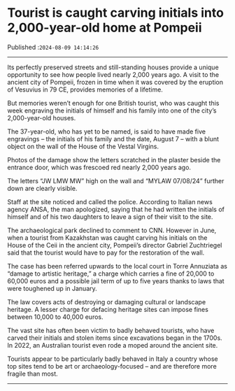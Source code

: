 # Tourist is caught carving initials into 2,000-year-old home at Pompeii

Published :`2024-08-09 14:14:26`

---

Its perfectly preserved streets and still-standing houses provide a unique opportunity to see how people lived nearly 2,000 years ago. A visit to the ancient city of Pompeii, frozen in time when it was covered by the eruption of Vesuvius in 79 CE, provides memories of a lifetime.

But memories weren’t enough for one British tourist, who was caught this week engraving the initials of himself and his family into one of the city’s 2,000-year-old houses.

The 37-year-old, who has yet to be named, is said to have made five engravings – the initials of his family and the date, August 7 – with a blunt object on the wall of the House of the Vestal Virgins.

Photos of the damage show the letters scratched in the plaster beside the entrance door, which was frescoed red nearly 2,000 years ago.

The letters “JW LMW MW” high on the wall and “MYLAW 07/08/24” further down are clearly visible.

Staff at the site noticed and called the police. According to Italian news agency ANSA, the man apologized, saying that he had written the initials of himself and of his two daughters to leave a sign of their visit to the site.

The archaeological park declined to comment to CNN. However in June, when a tourist from Kazakhstan was caught carving his initials on the House of the Ceii in the ancient city, Pompeii’s director Gabriel Zuchtriegel said that the tourist would have to pay for the restoration of the wall.

The case has been referred upwards to the local court in Torre Annuziata as “damage to artistic heritage,” a charge which carries a fine of 20,000 to 60,000 euros and a possible jail term of up to five years thanks to laws that were toughened up in January.

The law covers acts of destroying or damaging cultural or landscape heritage. A lesser charge for defacing heritage sites can impose fines between 10,000 to 40,000 euros.

The vast site has often been victim to badly behaved tourists, who have carved their initials and stolen items since excavations began in the 1700s. In 2022, an Australian tourist even rode a moped around the ancient site.

Tourists appear to be particularly badly behaved in Italy a country whose top sites tend to be art or archaeology-focused – and are therefore more fragile than most.

---

